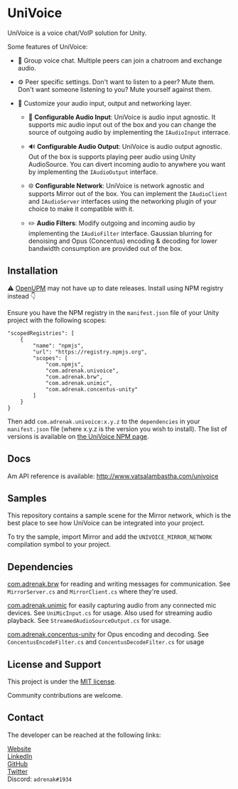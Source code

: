 # UniVoice
UniVoice is a voice chat/VoIP solution for Unity.
  
Some features of UniVoice:
- 👥 Group voice chat. Multiple peers can join a chatroom and exchange audio.  

- ⚙ Peer specific settings. Don't want to listen to a peer? Mute them. Don't want someone listening to you? Mute yourself against them.
 
- 🎨 Customize your audio input, output and networking layer. 
  * 🎤 __Configurable Audio Input__: UniVoice is audio input agnostic. It supports mic audio input out of the box and you can change the source of outgoing audio by implementing the `IAudioInput` interrace.  
    
  * 🔊 __Configurable Audio Output__:  UniVoice is audio output agnostic. Out of the box is supports playing peer audio using Unity AudioSource. You can divert incoming audio to anywhere you want by implementing the `IAudioOutput` interface.  

  * 🌐 __Configurable Network__: UniVoice is network agnostic and supports Mirror out of the box. You can implement the `IAudioClient` and `IAudioServer` interfaces using the networking plugin of your choice to make it compatible with it.

  * ✏️ __Audio Filters__: Modify outgoing and incoming audio by implementing the `IAudioFilter` interface. Gaussian blurring for denoising and Opus (Concentus) encoding & decoding for lower bandwidth consumption are provided out of the box.
  
## Installation
⚠️ [OpenUPM](https://openupm.com/packages/com.adrenak.univoice/?subPage=versions) may not have up to date releases. Install using NPM registry instead 👇

Ensure you have the NPM registry in the `manifest.json` file of your Unity project with the following scopes:
```
"scopedRegistries": [
    {
        "name": "npmjs",
        "url": "https://registry.npmjs.org",
        "scopes": [
            "com.npmjs",
            "com.adrenak.univoice",
            "com.adrenak.brw",
            "com.adrenak.unimic",
            "com.adrenak.concentus-unity"
        ]
    }
}
```
Then add `com.adrenak.univoice:x.y.z` to the `dependencies` in your `manifest.json` file (where x.y.z is the version you wish to install). The list of versions is available on [the UniVoice NPM page](https://www.npmjs.com/package/com.adrenak.univoice?activeTab=versions).

## Docs
Am API reference is available: http://www.vatsalambastha.com/univoice

## Samples
This repository contains a sample scene for the Mirror network, which is the best place to see how UniVoice can be integrated into your project.  
  
To try the sample, import Mirror and add the `UNIVOICE_MIRROR_NETWORK` compilation symbol to your project.
  
## Dependencies
[com.adrenak.brw](https://www.github.com/adrenak/brw) for reading and writing messages for communication. See `MirrorServer.cs` and `MirrorClient.cs` where they're used.  

[com.adrenak.unimic](https://www.github.com/adrenak/unimic) for easily capturing audio from any connected mic devices. See `UniMicInput.cs` for usage. Also used for streaming audio playback. See `StreamedAudioSourceOutput.cs` for usage.

[com.adrenak.concentus-unity](https://www.github.com/adrenak/concentus-unity) for Opus encoding and decoding. See `ConcentusEncodeFilter.cs` and `ConcentusDecodeFilter.cs` for usage

## License and Support
This project is under the [MIT license](https://github.com/adrenak/univoice/blob/master/LICENSE).

Community contributions are welcome.
  
## Contact
The developer can be reached at the following links:
  
[Website](http://www.vatsalambastha.com)  
[LinkedIn](https://www.linkedin.com/in/vatsalAmbastha)  
[GitHub](https://www.github.com/adrenak)  
[Twitter](https://www.twitter.com/vatsalAmbastha)  
Discord: `adrenak#1934`